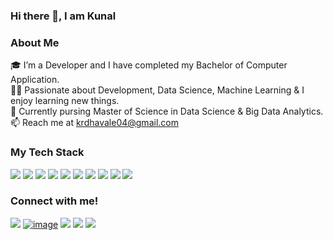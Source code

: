 ### Hi there 👋, I am Kunal

<h3>About Me</h3>

🎓 I’m a Developer and I have completed my Bachelor of Computer Application. <br>
👨‍💻 Passionate about Development, Data Science, Machine Learning & I enjoy learning new things. <br>
🌱 Currently pursing Master of Science in Data Science & Big Data Analytics. <br>
📫 Reach me at krdhavale04@gmail.com <br>


### My Tech Stack
<img src="https://img.shields.io/badge/-Python-blue?style=for-the-badge"> <img src="https://img.shields.io/badge/-Machine Learning-orange?style=for-the-badge"> <img src="https://img.shields.io/badge/-Data Engineering-green?style=for-the-badge"> <img src="https://img.shields.io/badge/-Data Science-blueviolet?style=for-the-badge"> <img src="https://img.shields.io/badge/-Web scrapping-green?style=for-the-badge"> <img src="https://img.shields.io/badge/-NLP-lightblue?style=for-the-badge"> <img src="https://img.shields.io/badge/-Power BI-yellow?style=for-the-badge"> <img src="https://img.shields.io/badge/-SQL-blue?style=for-the-badge"> <img src="https://img.shields.io/badge/-MongoDB-brightgreen?style=for-the-badge"> <img src="https://img.shields.io/badge/-Git-red?style=for-the-badge">
<br>


### Connect with me!
[<img src="https://img.shields.io/badge/linkedin-%230077B5.svg?&style=for-the-badge&logo=linkedin&logoColor=white" />](https://www.linkedin.com/in/kunaldhavale/) [![image](https://img.shields.io/badge/Gmail-EA4335?style=for-the-badge&logo=gmail&logoColor=white)](mailto:krdhavale04@gmail.com) [<img src = "https://img.shields.io/badge/MEDIUM-black?style=for-the-badge&logo=medium&logoColor=white">](https://kunaldhavale.medium.com/) [<img src = "https://img.shields.io/badge/instagram-%23E4405F.svg?&style=for-the-badge&logo=instagram&logoColor=white">](https://www.instagram.com/kunal_dhavale4/) [<img src = "https://img.shields.io/badge/Kaggle-blue?style=for-the-badge&logo=kaggle&logoColor=white">](https://www.kaggle.com/kunaldhavale)


<!--
**KunalDhavale/KunalDhavale** is a ✨ _special_ ✨ repository because its `README.md` (this file) appears on your GitHub profile.

Here are some ideas to get you started:


- 🔭 I’m currently working on ...
- 🌱 I’m currently learning ...
- 👯 I’m looking to collaborate on ...
- 🤔 I’m looking for help with ...
- 💬 Ask me about ...
- 📫 How to reach me: ...
- 😄 Pronouns: ...
- ⚡ Fun fact: ...
-->
